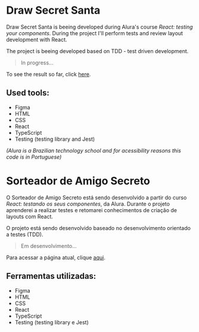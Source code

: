# Draw Secret Santa

Draw Secret Santa is beeing developed during Alura's course *React: testing your components*. During the project I'll perform tests and review layout development with React.

The project is beeing developed based on TDD - test driven development.

> In progress...

To see the result so far, click [here](https://learning-react-typescript-testing-name-draw.vercel.app/).

## Used tools:

* Figma
* HTML
* CSS
* React
* TypeScript
* Testing (testing library and Jest)

*(Alura is a Brazilian technology school and for acessibility reasons this code is in Portuguese)*

#

# Sorteador de Amigo Secreto

O Sorteador de Amigo Secreto está sendo desenvolvido a partir do curso *React: testando os seus componentes*, da Alura. Durante o projeto aprenderei a realizar testes e retomarei conhecimentos de criação de layouts com React.

O projeto está sendo desenvolvido baseado no desenvolvimento orientado a testes (TDD).

> Em desenvolvimento...

Para acessar a página atual, clique [aqui](https://learning-react-typescript-testing-name-draw.vercel.app/).

## Ferramentas utilizadas:

* Figma
* HTML
* CSS
* React
* TypeScript
* Testing (testing library e Jest)

